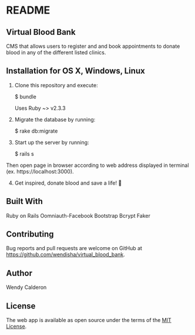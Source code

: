 # README

## Virtual Blood Bank
CMS that allows users to register and and book appointments to donate blood in any of the different listed clinics.


## Installation for OS X, Windows, Linux
1. Clone this repository and execute:

    $ bundle

    Uses Ruby ~> v2.3.3

2. Migrate the database by running:
	
	$ rake db:migrate
	
3. Start up the server by running:

	$ rails s

Then open page in browser according to web address displayed in terminal (ex. https://localhost:3000). 

4. Get inspired, donate blood and save a life! :raised_hands:


## Built With
Ruby on Rails
Oomniauth-Facebook
Bootstrap
Bcrypt
Faker


## Contributing
Bug reports and pull requests are welcome on GitHub at https://github.com/wendisha/virtual_blood_bank.


## Author
Wendy Calderon  


## License
The web app is available as open source under the terms of the [MIT License](https://opensource.org/licenses/MIT).